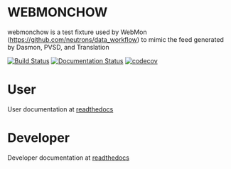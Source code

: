 # WEBMONCHOW

webmonchow is a test fixture used by WebMon (https://github.com/neutrons/data_workflow)
to mimic the feed generated by Dasmon, PVSD, and Translation

<!-- Badges -->
[![Build Status](https://github.com/neutrons/webmonchow/actions/workflows/testing.yml/badge.svg?branch=next)](https://github.com/neutrons/webmonchow/actions/workflows/testing.yml?query=branch?next)
[![Documentation Status](https://readthedocs.org/projects/webmonchow/badge/?version=latest)](https://webmonchow.readthedocs.io/en/latest/?badge=latest)
[![codecov](https://codecov.io/gh/neutrons/webmonchow/branch/next/graph/badge.svg)](https://codecov.io/gh/webmonchow/tree/next)
<!-- End Badges -->

# User

User documentation at [readthedocs](https://webmonchow.readthedocs.io/en/latest)

# Developer

Developer documentation at [readthedocs](https://webmonchow.readthedocs.io/en/latest)
